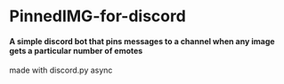 # PinnedIMG-for-discord
#### A simple discord bot that pins messages to a channel when any image gets a particular number of emotes

made with discord.py async
